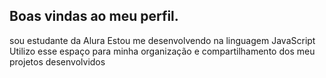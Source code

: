 ## Boas vindas ao meu perfil.

sou estudante da Alura
Estou me desenvolvendo na linguagem JavaScript
Utilizo esse espaço para minha organização e compartilhamento dos meu projetos desenvolvidos
<!--
**Marcos132-dev/Marcos132-dev** is a ✨ _special_ ✨ repository because its `README.md` (this file) appears on your GitHub profile.

Here are some ideas to get you started:

- 🔭 I’m currently working on ...
- 🌱 I’m currently learning ...
- 👯 I’m looking to collaborate on ...
- 🤔 I’m looking for help with ...
- 💬 Ask me about ...
- 📫 How to reach me: ...
- 😄 Pronouns: ...
- ⚡ Fun fact: ...
-->
